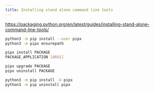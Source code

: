 ```yaml
---
title: Installing stand alone command line tools
---
```


<https://packaging.python.org/en/latest/guides/installing-stand-alone-command-line-tools/>

```bash
python3 -m pip install --user pipx
python3 -m pipx ensurepath

pipx install PACKAGE
PACKAGE_APPLICATION [ARGS]

pipx upgrade PACKAGE
pipx uninstall PACKAGE

python3 -m pip install -U pipx
python3 -m pip uninstall pipx
```
